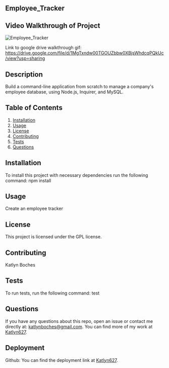 
    
## **Employee_Tracker**

## **Video Walkthrough of Project**

![Employee_Tracker](https://user-images.githubusercontent.com/86095070/143359557-6d0c0e1d-6d4e-4c41-b2f3-7c6d783402dc.gif)


Link to google drive walkthrough gif: https://drive.google.com/file/d/1MgTxndw00TGOUZbbw0XBjsWhdcqPQkUc/view?usp=sharing


## **Description**
Build a command-line application from scratch to manage a company's employee database, using Node.js, Inquirer, and MySQL.

## **Table of Contents**
1. [Installation](#installation)
2. [Usage](#usage)
3. [License](#license)
4. [Contributing](#contributing)
5. [Tests](#tests)
6. [Questions](#questions)

## **Installation**
To install this project with necessary dependencies run the following command:
npm install

## **Usage**
 Create an employee tracker

## **License** 
This project is licensed under the GPL license.

## **Contributing**
 Katlyn Boches

## **Tests**
To run tests, run the following command:
test

## **Questions**
If you have any questions about this repo, open an issue or contact me directly at: [katlynboches@gmail.com](mailto:katlynboches@gmail.com). You can find more of my work at [Katlyn627](https://www.github.com/Katlyn627).

## **Deployment** 

Github: You can find the deployment link at [Katlyn627](https://www.github.com/Katlyn627).

